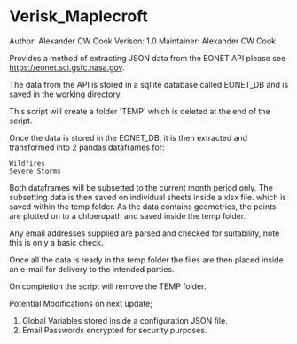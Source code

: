 # Verisk_Maplecroft

Author: Alexander CW Cook
Verison: 1.0
Maintainer: Alexander CW Cook

Provides a method of extracting JSON data from the EONET API please see https://eonet.sci.gsfc.nasa.gov.

The data from the API is stored in a sqllite database called EONET_DB and is saved in the working directory.

This script will create a folder 'TEMP' which is deleted at the end of the script.

Once the data is stored in the EONET_DB, it is then extracted and transformed into 2 pandas dataframes for:
    
    Wildfires
    Severe Storms
    
Both dataframes will be subsetted to the current month period only. The subsetting data is then saved on individual sheets inside a xlsx file. 
which is saved within the temp folder.
As the data contains geometries, the points are plotted on to a chloeropath and saved inside the temp folder.

Any email addresses supplied are parsed and checked for suitability, note this is only a basic check.

Once all the data is ready in the temp folder the files are then placed inside an e-mail for delivery to the intended parties.

On completion the script will remove the TEMP folder.


Potential Modifications on next update;
 1. Global Variables stored inside a configuration JSON file.
 2. Email Passwords encrypted for security purposes.
 
 

